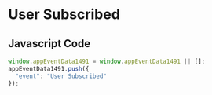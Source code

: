 # User Subscribed

## Javascript Code
```js
window.appEventData1491 = window.appEventData1491 || [];
appEventData1491.push({
  "event": "User Subscribed"
});
```




